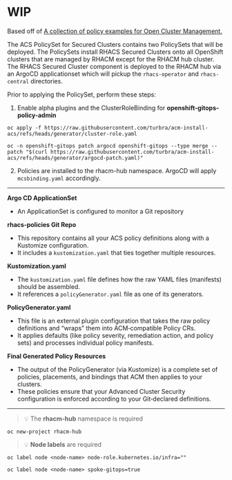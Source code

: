 
# WIP
Based off of [A collection of policy examples for Open Cluster Management.]( https://github.com/open-cluster-management-io/policy-collection/tree/main/policygenerator/policy-sets/community/acs-secure)

The ACS PolicySet for Secured Clusters contains two PolicySets that will be deployed. The PolicySets install RHACS Secured Clusters onto all OpenShift clusters that are managed by RHACM except for the RHACM hub cluster. The RHACS Secured Cluster component is deployed to the RHACM hub via an ArgoCD applicationset which will pickup the `rhacs-operator` and `rhacs-central` directories.

Prior to applying the PolicySet, perform these steps:
1. Enable alpha plugins and the ClusterRoleBinding for **openshift-gitops-policy-admin**
 ```
oc apply -f https://raw.githubusercontent.com/turbra/acm-install-acs/refs/heads/generator/cluster-role.yaml

oc -n openshift-gitops patch argocd openshift-gitops --type merge --patch "$(curl https://raw.githubusercontent.com/turbra/acm-install-acs/refs/heads/generator/argocd-patch.yaml)"
```
2. Policies are installed to the rhacm-hub namespace. ArgoCD will apply `mcsbinding.yaml` accordingly.   

---

**Argo CD ApplicationSet**  
   - An ApplicationSet is configured to monitor a Git repository
     
**rhacs‑policies Git Repo**  
   - This repository contains all your ACS policy definitions along with a Kustomize configuration.
   - It includes a `kustomization.yaml` that ties together multiple resources.

**Kustomization.yaml**  
   - The `kustomization.yaml` file defines how the raw YAML files (manifests) should be assembled.
   - It references a `policyGenerator.yaml` file as one of its generators.

**PolicyGenerator.yaml**  
   - This file is an external plugin configuration that takes the raw policy definitions and “wraps” them into ACM‑compatible Policy CRs.
   - It applies defaults (like policy severity, remediation action, and policy sets) and processes individual policy manifests.
  
**Final Generated Policy Resources**  
   - The output of the PolicyGenerator (via Kustomize) is a complete set of policies, placements, and bindings that ACM then applies to your clusters.
   - These policies ensure that your Advanced Cluster Security configuration is enforced according to your Git‑declared definitions.

---

> 💡 The **rhacm-hub** namespace is required 
 ```
oc new-project rhacm-hub
```

> 💡 **Node labels** are required
 ```
oc label node <node-name> node-role.kubernetes.io/infra=""

oc label node <node-name> spoke-gitops=true
```



